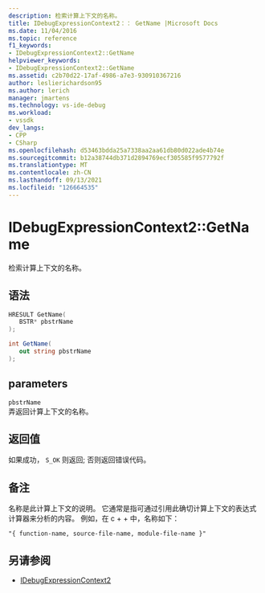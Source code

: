 ```yaml
---
description: 检索计算上下文的名称。
title: IDebugExpressionContext2：： GetName |Microsoft Docs
ms.date: 11/04/2016
ms.topic: reference
f1_keywords:
- IDebugExpressionContext2::GetName
helpviewer_keywords:
- IDebugExpressionContext2::GetName
ms.assetid: c2b70d22-17af-4986-a7e3-930910367216
author: leslierichardson95
ms.author: lerich
manager: jmartens
ms.technology: vs-ide-debug
ms.workload:
- vssdk
dev_langs:
- CPP
- CSharp
ms.openlocfilehash: d53463bdda25a7338aa2aa61db80d022ade4b74e
ms.sourcegitcommit: b12a38744db371d2894769ecf305585f9577792f
ms.translationtype: MT
ms.contentlocale: zh-CN
ms.lasthandoff: 09/13/2021
ms.locfileid: "126664535"
---
```

# <a name="idebugexpressioncontext2getname"></a>IDebugExpressionContext2::GetName
检索计算上下文的名称。

## <a name="syntax"></a>语法

```cpp
HRESULT GetName( 
   BSTR* pbstrName
);
```

```csharp
int GetName( 
   out string pbstrName
);
```

## <a name="parameters"></a>parameters
`pbstrName`\
弄返回计算上下文的名称。

## <a name="return-value"></a>返回值
 如果成功， `S_OK` 则返回; 否则返回错误代码。

## <a name="remarks"></a>备注
 名称是此计算上下文的说明。 它通常是指可通过引用此确切计算上下文的表达式计算器来分析的内容。 例如，在 c + + 中，名称如下：

```
"{ function-name, source-file-name, module-file-name }"
```

## <a name="see-also"></a>另请参阅
- [IDebugExpressionContext2](../../../extensibility/debugger/reference/idebugexpressioncontext2.md)
